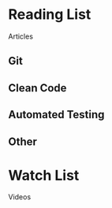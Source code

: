 # Reading List

Articles

## Git

## Clean Code

## Automated Testing

## Other


# Watch List

Videos
